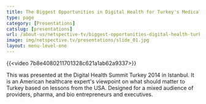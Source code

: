 ```yaml
---
title: The Biggest Opportunities in Digital Health for Turkey's Medical Sector
type: page
category: [Presentations]
catslug: [presentations]
url: /about-us/netspective-tv/biggest-opportunities-digital-health-turkeys-medical-sector/
image: img/netspective.tv/presentations/slide_01.jpg
layout: menu-level-one
---
```


{{<video 7b8e4080211701328c621a1ab62a9337>}}

This was presented at the Digital Health Summit Turkey 2014 in Istanbul. It is an American healthcare expert's viewpoint on what should matter to Turkey based on lessons from the USA. Designed for a mixed audience of providers, pharma, and bio entrepreneurs and executives.